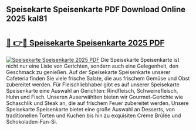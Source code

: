 ## Speisekarte Speisenkarte PDF Download Online 2025 kaI81

# <h2><a href="http://gc97eoo.nevu.top/?p=Speisekarte+Speisenkarte">🔗 👉🔴 Speisekarte Speisenkarte 2025 PDF</a></h2>

[![Speisekarte Speisenkarte 2025 PDF](https://i.imgur.com/dBaPXMq.png)](http://gc97eoo.nevu.top/?p=Speisekarte+Speisenkarte)
Die Speisekarte Speisenkarte ist nicht nur eine Liste von Gerichten, sondern auch eine Gelegenheit, den Geschmack zu genießen. Auf der Speisekarte Speisenkarte unserer Cafeteria finden Sie viele frische Salate, die aus frischem Gemüse und Obst zubereitet werden. Für Fleischliebhaber gibt es auf unserer Speisekarte Speisenkarte eine Auswahl an Gerichten: Rindfleisch, Schweinefleisch, Huhn und Fisch. Unseren Auserwählten bieten wir Gourmet-Gerichte wie Schaschlik und Steak an, die auf frischem Feuer zubereitet werden. Unsere Speisekarte Speisenkarte bietet eine große Auswahl an Desserts, von traditionellen Torten und Kuchen bis hin zu exquisiten Crème Brûlée und Schokoladen-Fan-Si.
